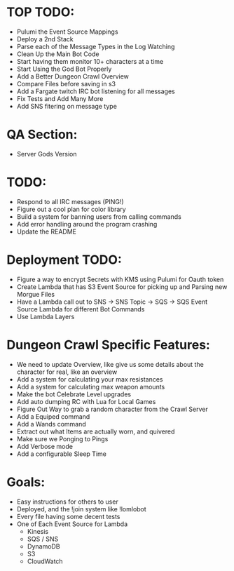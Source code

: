 TOP TODO:
=========
  - Pulumi the Event Source Mappings
  - Deploy a 2nd Stack
  - Parse each of the Message Types in the Log Watching
  - Clean Up the Main Bot Code
  - Start having them monitor 10+ characters at a time
  - Start Using the God Bot Properly
  - Add a Better Dungeon Crawl Overview
  - Compare Files before saving in s3
  - Add a Fargate twitch IRC bot listening for all messages
  - Fix Tests and Add Many More
  - Add SNS fitering on message type


QA Section:
===========
   - Server Gods Version


TODO:
=====
  - Respond to all IRC messages (PING!)
  - Figure out a cool plan for color library
  - Build a system for banning users from calling commands
  - Add error handling around the program crashing
  - Update the README


Deployment TODO:
================
  - Figure a way to encrypt Secrets with KMS using Pulumi for Oauth token
  - Create Lambda that has S3 Event Source for picking up and Parsing new Morgue Files
  - Have a Lambda call out to SNS -> SNS Topic -> SQS -> SQS Event Source Lambda for different Bot Commands
  - Use Lambda Layers


Dungeon Crawl Specific Features:
================================
  - We need to update Overview, like give us some details about the character for real, like an overview
  - Add a system for calculating your max resistances
  - Add a system for calculating max weapon amounts
  - Make the bot Celebrate Level upgrades
  - Add auto dumping RC with Lua for Local Games
  - Figure Out Way to grab a random character from the Crawl Server
  - Add a Equiped command
  - Add a Wands command
  - Extract out what Items are actually worn, and quivered
  - Make sure we Ponging to Pings
  - Add Verbose mode
  - Add a configurable Sleep Time

Goals:
======
  - Easy instructions for others to user
  - Deployed, and the !join system like !lomlobot
  - Every file having some decent tests
  - One of Each Event Source for Lambda
    - Kinesis
    - SQS / SNS
    - DynamoDB
    - S3
    - CloudWatch

